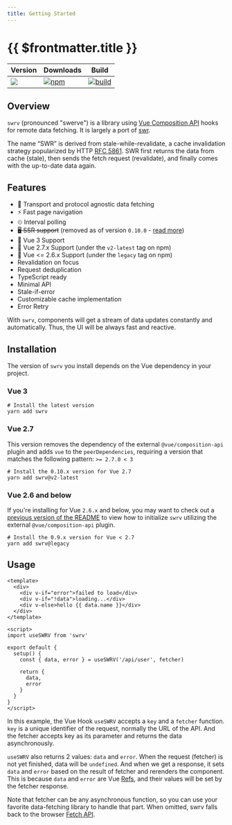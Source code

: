 ```yaml
---
title: Getting Started
---
```


# {{ $frontmatter.title }}

|   Version   |  Downloads | Build |
| --------- | -------- | -------------------------------------------------------------------------------------------------------------------------------------------------------------------------------------------------------------------------------------------- |
| [![](https://img.shields.io/npm/v/swrv.svg)](https://www.npmjs.com/package/swrv) | [![npm](https://img.shields.io/npm/dm/swrv)](https://www.npmjs.com/package/swrv) | [![build](https://github.com/Kong/swrv/workflows/build/badge.svg)](https://github.com/Kong/swrv) |

## Overview

`swrv` (pronounced "swerve") is a library using [Vue Composition API](https://vuejs.org/guide/extras/composition-api-faq.html) hooks for remote data fetching. It is largely a port of [swr](https://github.com/zeit/swr).

The name “SWR” is derived from stale-while-revalidate, a cache invalidation strategy popularized by HTTP [RFC 5861](https://tools.ietf.org/html/rfc5861). SWR first returns the data from cache (stale), then sends the fetch request (revalidate), and finally comes with the up-to-date data again.

## Features

- 📡 Transport and protocol agnostic data fetching
- ⚡️ Fast page navigation
- ⏲ Interval polling
- ~~🖥 SSR support~~ (removed as of version `0.10.0` - [read more](https://github.com/Kong/swrv/pull/304))
- 🖖 Vue 3 Support
- 🖖 Vue 2.7.x Support (under the `v2-latest` tag on npm)
- 🖖 Vue <= 2.6.x Support (under the `legacy` tag on npm)
- Revalidation on focus
- Request deduplication
- TypeScript ready
- Minimal API
- Stale-if-error
- Customizable cache implementation
- Error Retry

With `swrv`, components will get a stream of data updates constantly and automatically. Thus, the UI will be always fast and reactive.

## Installation

The version of `swrv` you install depends on the Vue dependency in your project.

### Vue 3

```shell
# Install the latest version
yarn add swrv
```

### Vue 2.7

This version removes the dependency of the external `@vue/composition-api` plugin and adds `vue` to the `peerDependencies`, requiring a version that matches the following pattern: `>= 2.7.0 < 3`

```shell
# Install the 0.10.x version for Vue 2.7
yarn add swrv@v2-latest
```

### Vue 2.6 and below

If you're installing for Vue `2.6.x` and below, you may want to check out a [previous version of the README](https://github.com/Kong/swrv/blob/b621aac02b7780a4143c5743682070223e793b10/README.md) to view how to initialize `swrv` utilizing the external `@vue/composition-api` plugin.

```shell
# Install the 0.9.x version for Vue < 2.7
yarn add swrv@legacy
```

## Usage

```vue
<template>
  <div>
    <div v-if="error">failed to load</div>
    <div v-if="!data">loading...</div>
    <div v-else>hello {{ data.name }}</div>
  </div>
</template>

<script>
import useSWRV from 'swrv'

export default {
  setup() {
    const { data, error } = useSWRV('/api/user', fetcher)

    return {
      data,
      error
    }
  }
}
</script>
```

In this example, the Vue Hook `useSWRV` accepts a `key` and a `fetcher` function. `key` is a unique identifier of the request, normally the URL of the API. And the fetcher accepts key as its parameter and returns the data asynchronously.

`useSWRV` also returns 2 values: `data` and `error`. When the request (fetcher) is not yet finished, data will be `undefined`. And when we get a response, it sets `data` and `error` based on the result of fetcher and rerenders the component. This is because `data` and `error` are Vue [Refs](https://vuejs.org/api/reactivity-core.html#ref), and their values will be set by the fetcher response.

Note that fetcher can be any asynchronous function, so you can use your favorite data-fetching library to handle that part. When omitted, swrv falls back to the  browser [Fetch API](https://developer.mozilla.org/en-US/docs/Web/API/Fetch_API).
